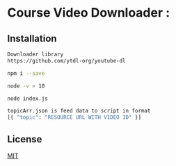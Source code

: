 # Course Video Downloader :

## Installation
```bash
Downloader library
https://github.com/ytdl-org/youtube-dl

npm i --save

node -v > 10

node index.js

topicArr.json is feed data to script in format
[{ "topic": "RESOURCE URL WITH VIDEO ID" }]

```
## License
[MIT](https://choosealicense.com/licenses/mit/)
